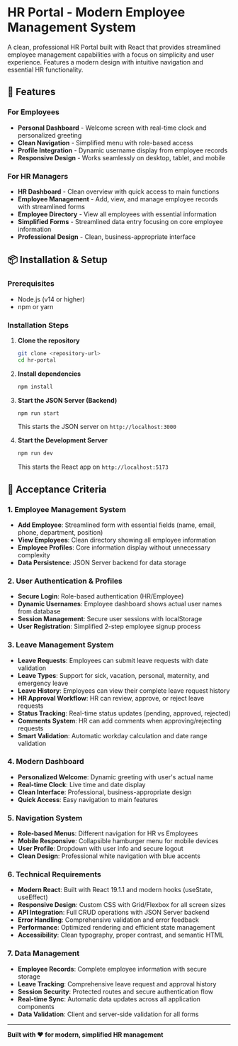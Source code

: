 # HR Portal - Modern Employee Management System

A clean, professional HR Portal built with React that provides streamlined employee management capabilities with a focus on simplicity and user experience. Features a modern design with intuitive navigation and essential HR functionality.

## 🚀 Features

### For Employees

-   **Personal Dashboard** - Welcome screen with real-time clock and personalized greeting
-   **Clean Navigation** - Simplified menu with role-based access
-   **Profile Integration** - Dynamic username display from employee records
-   **Responsive Design** - Works seamlessly on desktop, tablet, and mobile

### For HR Managers

-   **HR Dashboard** - Clean overview with quick access to main functions
-   **Employee Management** - Add, view, and manage employee records with streamlined forms
-   **Employee Directory** - View all employees with essential information
-   **Simplified Forms** - Streamlined data entry focusing on core employee information
-   **Professional Design** - Clean, business-appropriate interface

## 📦 Installation & Setup

### Prerequisites

-   Node.js (v14 or higher)
-   npm or yarn

### Installation Steps

1. **Clone the repository**

    ```bash
    git clone <repository-url>
    cd hr-portal
    ```

2. **Install dependencies**

    ```bash
    npm install
    ```

3. **Start the JSON Server (Backend)**

    ```bash
    npm run start
    ```

    This starts the JSON server on `http://localhost:3000`

4. **Start the Development Server**
    ```bash
    npm run dev
    ```
    This starts the React app on `http://localhost:5173`

## 📱 Acceptance Criteria

### 1. Employee Management System

-   **Add Employee**: Streamlined form with essential fields (name, email, phone, department, position)
-   **View Employees**: Clean directory showing all employee information
-   **Employee Profiles**: Core information display without unnecessary complexity
-   **Data Persistence**: JSON Server backend for data storage

### 2. User Authentication & Profiles

-   **Secure Login**: Role-based authentication (HR/Employee)
-   **Dynamic Usernames**: Employee dashboard shows actual user names from database
-   **Session Management**: Secure user sessions with localStorage
-   **User Registration**: Simplified 2-step employee signup process

### 3. Leave Management System

-   **Leave Requests**: Employees can submit leave requests with date validation
-   **Leave Types**: Support for sick, vacation, personal, maternity, and emergency leave
-   **Leave History**: Employees can view their complete leave request history
-   **HR Approval Workflow**: HR can review, approve, or reject leave requests
-   **Status Tracking**: Real-time status updates (pending, approved, rejected)
-   **Comments System**: HR can add comments when approving/rejecting requests
-   **Smart Validation**: Automatic workday calculation and date range validation

### 4. Modern Dashboard

-   **Personalized Welcome**: Dynamic greeting with user's actual name
-   **Real-time Clock**: Live time and date display
-   **Clean Interface**: Professional, business-appropriate design
-   **Quick Access**: Easy navigation to main features

### 5. Navigation System

-   **Role-based Menus**: Different navigation for HR vs Employees
-   **Mobile Responsive**: Collapsible hamburger menu for mobile devices
-   **User Profile**: Dropdown with user info and secure logout
-   **Clean Design**: Professional white navigation with blue accents

### 6. Technical Requirements

-   **Modern React**: Built with React 19.1.1 and modern hooks (useState, useEffect)
-   **Responsive Design**: Custom CSS with Grid/Flexbox for all screen sizes
-   **API Integration**: Full CRUD operations with JSON Server backend
-   **Error Handling**: Comprehensive validation and error feedback
-   **Performance**: Optimized rendering and efficient state management
-   **Accessibility**: Clean typography, proper contrast, and semantic HTML

### 7. Data Management

-   **Employee Records**: Complete employee information with secure storage
-   **Leave Tracking**: Comprehensive leave request and approval history
-   **Session Security**: Protected routes and secure authentication flow
-   **Real-time Sync**: Automatic data updates across all application components
-   **Data Validation**: Client and server-side validation for all forms

---

**Built with ❤️ for modern, simplified HR management**
